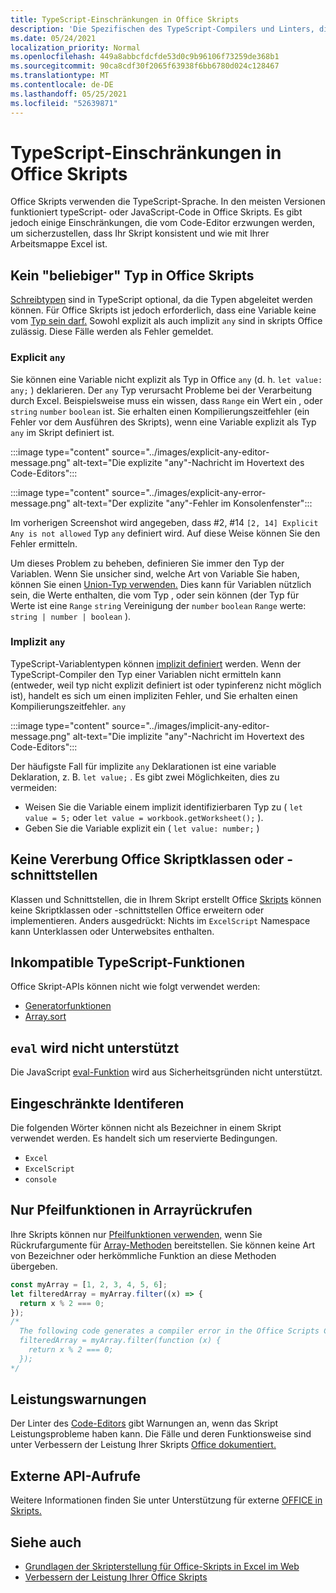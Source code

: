 ```yaml
---
title: TypeScript-Einschränkungen in Office Skripts
description: 'Die Spezifischen des TypeScript-Compilers und Linters, die vom #A0 Office skripts-Code-Editor verwendet werden.'
ms.date: 05/24/2021
localization_priority: Normal
ms.openlocfilehash: 449a8abbcfdcfde53d0c9b96106f73259de368b1
ms.sourcegitcommit: 90ca8cdf30f2065f63938f6bb6780d024c128467
ms.translationtype: MT
ms.contentlocale: de-DE
ms.lasthandoff: 05/25/2021
ms.locfileid: "52639871"
---
```

# <a name="typescript-restrictions-in-office-scripts"></a>TypeScript-Einschränkungen in Office Skripts

Office Skripts verwenden die TypeScript-Sprache. In den meisten Versionen funktioniert typeScript- oder JavaScript-Code in Office Skripts. Es gibt jedoch einige Einschränkungen, die vom Code-Editor erzwungen werden, um sicherzustellen, dass Ihr Skript konsistent und wie mit Ihrer Arbeitsmappe Excel ist.

## <a name="no-any-type-in-office-scripts"></a>Kein "beliebiger" Typ in Office Skripts

[Schreibtypen](https://www.typescriptlang.org/docs/handbook/typescript-in-5-minutes.html) sind in TypeScript optional, da die Typen abgeleitet werden können. Für Office Skripts ist jedoch erforderlich, dass eine Variable keine vom [Typ sein darf.](https://www.typescriptlang.org/docs/handbook/basic-types.html#any) Sowohl explizit als auch implizit `any` sind in skripts Office zulässig. Diese Fälle werden als Fehler gemeldet.

### <a name="explicit-any"></a>Explicit `any`

Sie können eine Variable nicht explizit als Typ in Office `any` (d. h. `let value: any;` ) deklarieren. Der `any` Typ verursacht Probleme bei der Verarbeitung durch Excel. Beispielsweise muss ein wissen, dass `Range` ein Wert ein , oder `string` `number` `boolean` ist. Sie erhalten einen Kompilierungszeitfehler (ein Fehler vor dem Ausführen des Skripts), wenn eine Variable explizit als Typ `any` im Skript definiert ist.

:::image type="content" source="../images/explicit-any-editor-message.png" alt-text="Die explizite &quot;any&quot;-Nachricht im Hovertext des Code-Editors":::

:::image type="content" source="../images/explicit-any-error-message.png" alt-text="Der explizite &quot;any&quot;-Fehler im Konsolenfenster":::

Im vorherigen Screenshot wird angegeben, dass #2, #14 `[2, 14] Explicit Any is not allowed` Typ `any` definiert wird. Auf diese Weise können Sie den Fehler ermitteln.

Um dieses Problem zu beheben, definieren Sie immer den Typ der Variablen. Wenn Sie unsicher sind, welche Art von Variable Sie haben, können Sie einen [Union-Typ verwenden.](https://www.typescriptlang.org/docs/handbook/unions-and-intersections.html) Dies kann für Variablen nützlich sein, die Werte enthalten, die vom Typ , oder sein können (der Typ für Werte ist eine `Range` `string` Vereinigung der `number` `boolean` `Range` werte: `string | number | boolean` ).

### <a name="implicit-any"></a>Implizit `any`

TypeScript-Variablentypen können [implizit definiert](https://www.typescriptlang.org/docs/handbook/type-inference.html) werden. Wenn der TypeScript-Compiler den Typ einer Variablen nicht ermitteln kann (entweder, weil typ nicht explizit definiert ist oder typinferenz nicht möglich ist), handelt es sich um einen impliziten Fehler, und Sie erhalten einen Kompilierungszeitfehler. `any`

:::image type="content" source="../images/implicit-any-editor-message.png" alt-text="Die implizite &quot;any&quot;-Nachricht im Hovertext des Code-Editors":::

Der häufigste Fall für implizite `any` Deklarationen ist eine variable Deklaration, z. B. `let value;` . Es gibt zwei Möglichkeiten, dies zu vermeiden:

* Weisen Sie die Variable einem implizit identifizierbaren Typ zu ( `let value = 5;` oder `let value = workbook.getWorksheet();` ).
* Geben Sie die Variable explizit ein ( `let value: number;` )

## <a name="no-inheriting-office-script-classes-or-interfaces"></a>Keine Vererbung Office Skriptklassen oder -schnittstellen

Klassen und Schnittstellen, die in Ihrem Skript erstellt Office [Skripts](https://www.typescriptlang.org/docs/handbook/classes.html#inheritance) können keine Skriptklassen oder -schnittstellen Office erweitern oder implementieren. Anders ausgedrückt: Nichts im `ExcelScript` Namespace kann Unterklassen oder Unterwebsites enthalten.

## <a name="incompatible-typescript-functions"></a>Inkompatible TypeScript-Funktionen

Office Skript-APIs können nicht wie folgt verwendet werden:

* [Generatorfunktionen](https://developer.mozilla.org/docs/Web/JavaScript/Guide/Iterators_and_Generators#generator_functions)
* [Array.sort](https://developer.mozilla.org/docs/Web/JavaScript/Reference/Global_Objects/Array/sort)

## <a name="eval-is-not-supported"></a>`eval` wird nicht unterstützt

Die JavaScript [eval-Funktion](https://developer.mozilla.org/docs/Web/JavaScript/Reference/Global_Objects/eval) wird aus Sicherheitsgründen nicht unterstützt.

## <a name="restricted-identifers"></a>Eingeschränkte Identiferen

Die folgenden Wörter können nicht als Bezeichner in einem Skript verwendet werden. Es handelt sich um reservierte Bedingungen.

* `Excel`
* `ExcelScript`
* `console`

## <a name="only-arrow-functions-in-array-callbacks"></a>Nur Pfeilfunktionen in Arrayrückrufen

Ihre Skripts können nur [Pfeilfunktionen verwenden,](https://developer.mozilla.org/docs/Web/JavaScript/Reference/Functions/Arrow_functions) wenn Sie Rückrufargumente für [Array-Methoden](https://developer.mozilla.org/docs/Web/JavaScript/Reference/Global_Objects/Array) bereitstellen. Sie können keine Art von Bezeichner oder herkömmliche Funktion an diese Methoden übergeben.

```TypeScript
const myArray = [1, 2, 3, 4, 5, 6];
let filteredArray = myArray.filter((x) => {
  return x % 2 === 0;
});
/*
  The following code generates a compiler error in the Office Scripts Code Editor.
  filteredArray = myArray.filter(function (x) {
    return x % 2 === 0;
  });
*/
```

## <a name="performance-warnings"></a>Leistungswarnungen

Der Linter des [Code-Editors](https://wikipedia.org/wiki/Lint_(software)) gibt Warnungen an, wenn das Skript Leistungsprobleme haben kann. Die Fälle und deren Funktionsweise sind unter Verbessern der Leistung Ihrer Skripts [Office dokumentiert.](web-client-performance.md)

## <a name="external-api-calls"></a>Externe API-Aufrufe

Weitere Informationen finden Sie unter Unterstützung für externe [OFFICE in Skripts.](external-calls.md)

## <a name="see-also"></a>Siehe auch

* [Grundlagen der Skripterstellung für Office-Skripts in Excel im Web](scripting-fundamentals.md)
* [Verbessern der Leistung Ihrer Office Skripts](web-client-performance.md)
